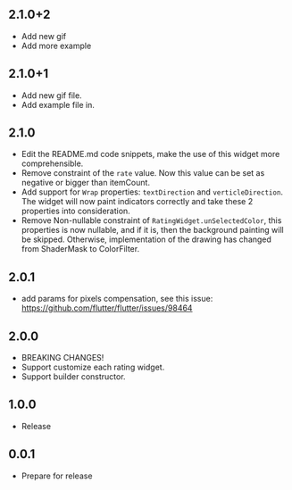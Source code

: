 ## 2.1.0+2

* Add new gif
* Add more example

## 2.1.0+1

* Add new gif file.
* Add example file in.

## 2.1.0

* Edit the README.md code snippets, make the use of this widget more comprehensible.
* Remove constraint of the `rate` value. Now this value can be set as negative or bigger than
  itemCount.
* Add support for `Wrap` properties: `textDirection` and `verticleDirection`. The widget will now
  paint indicators correctly and take these 2 properties into consideration.
* Remove Non-nullable constraint of `RatingWidget.unSelectedColor`, this properties is now nullable,
  and if it is, then the background painting will be skipped. Otherwise, implementation of the
  drawing has changed from ShaderMask to ColorFilter.

## 2.0.1

* add params for pixels compensation, see this
  issue: https://github.com/flutter/flutter/issues/98464

## 2.0.0

* BREAKING CHANGES!
* Support customize each rating widget.
* Support builder constructor.

## 1.0.0

* Release

## 0.0.1

* Prepare for release
